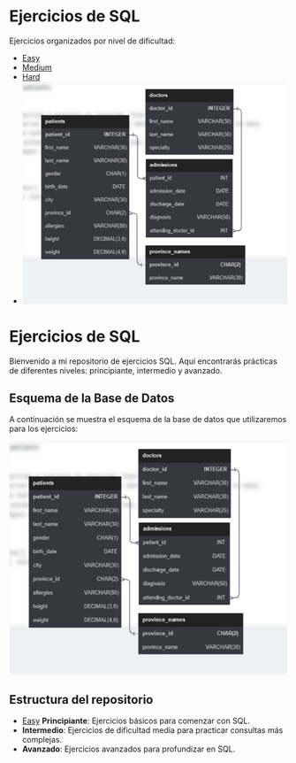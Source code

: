 # Ejercicios de SQL

Ejercicios organizados por nivel de dificultad:

- [Easy](principiante/)
- [Medium](Intermedio/)
- [Hard](Avanzado/)
- ![Texto alternativo de la imagen](https://github.com/JorgeIvan88/Ejercicios_SQL/blob/main/Database%20SQL%20Schema.png?raw=true)


# Ejercicios de SQL

Bienvenido a mi repositorio de ejercicios SQL. Aquí encontrarás prácticas de diferentes niveles: principiante, intermedio y avanzado.

## Esquema de la Base de Datos
A continuación se muestra el esquema de la base de datos que utilizaremos para los ejercicios:

![Esquema de la base de datos](Database%20SQL%20Schema.png)

## Estructura del repositorio

- [Easy](principiante/) **Principiante**: Ejercicios básicos para comenzar con SQL.
- **Intermedio**: Ejercicios de dificultad media para practicar consultas más complejas.
- **Avanzado**: Ejercicios avanzados para profundizar en SQL.

